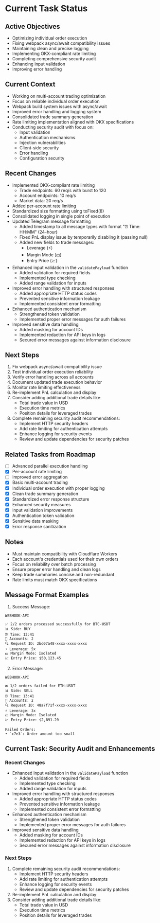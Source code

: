 # Current Task Status

## Active Objectives
- Optimizing individual order execution
- Fixing webpack async/await compatibility issues
- Maintaining clean and precise logging
- Implementing OKX-compliant rate limiting
- Completing comprehensive security audit
- Enhancing input validation
- Improving error handling

## Current Context
- Working on multi-account trading optimization
- Focus on reliable individual order execution
- Webpack build system issues with async/await
- Improved error handling and logging system
- Consolidated trade summary generation
- Rate limiting implementation aligned with OKX specifications
- Conducting security audit with focus on:
  - Input validation
  - Authentication mechanisms
  - Injection vulnerabilities
  - Client-side security
  - Error handling
  - Configuration security

## Recent Changes
- Implemented OKX-compliant rate limiting
  - Trade endpoints: 60 req/s with burst to 120
  - Account endpoints: 10 req/s
  - Market data: 20 req/s
- Added per-account rate limiting
- Standardized size formatting using toFixed(8)
- Consolidated logging in single point of execution
- Updated Telegram message formatting
  - Added timestamp to all message types with format "⏰ Time: HH:MM" (24-hour)
  - Fixed PnL display issue by temporarily disabling it (passing null)
  - Added new fields to trade messages:
    - Leverage (⚡)
    - Margin Mode (💵)
    - Entry Price (📈)
- Enhanced input validation in the `validatePayload` function
  - Added validation for required fields
  - Implemented type checking
  - Added range validation for inputs
- Improved error handling with structured responses
  - Added appropriate HTTP status codes
  - Prevented sensitive information leakage
  - Implemented consistent error formatting
- Enhanced authentication mechanism
  - Strengthened token validation
  - Implemented proper error messages for auth failures
- Improved sensitive data handling
  - Added masking for account IDs
  - Implemented redaction for API keys in logs
  - Secured error messages against information disclosure

## Next Steps
1. Fix webpack async/await compatibility issue
2. Test individual order execution reliability
3. Verify error handling across all accounts
4. Document updated trade execution behavior
5. Monitor rate limiting effectiveness
6. Re-implement PnL calculation and display
7. Consider adding additional trade details like:
   - Total trade value in USD
   - Execution time metrics
   - Position details for leveraged trades
8. Complete remaining security audit recommendations:
   - Implement HTTP security headers
   - Add rate limiting for authentication attempts
   - Enhance logging for security events
   - Review and update dependencies for security patches

## Related Tasks from Roadmap
- [ ] Advanced parallel execution handling
- [x] Per-account rate limiting
- [ ] Improved error aggregation
- [x] Basic multi-account trading
- [x] Individual order execution with proper logging
- [x] Clean trade summary generation
- [x] Standardized error response structure
- [x] Enhanced security measures
- [x] Input validation improvements
- [x] Authentication token validation
- [x] Sensitive data masking
- [x] Error response sanitization

## Notes
- Must maintain compatibility with Cloudflare Workers
- Each account's credentials used for their own orders
- Focus on reliability over batch processing
- Ensure proper error handling and clean logs
- Keep trade summaries concise and non-redundant
- Rate limits must match OKX specifications

## Message Format Examples

1. Success Message:
```
WEBHOOK-API

✅ 2/2 orders processed successfully for BTC-USDT
📊 Side: BUY
⏰ Time: 13:41
👥 Accounts: 2
🔍 Request ID: 2bc07a48-xxxx-xxxx-xxxx
⚡ Leverage: 5x
💵 Margin Mode: Isolated
📈 Entry Price: $50,123.45
```

2. Error Message:
```
WEBHOOK-API

❌ 1/2 orders failed for ETH-USDT
📊 Side: SELL
⏰ Time: 13:41
👥 Accounts: 2
🔍 Request ID: 48a7f71f-xxxx-xxxx-xxxx
⚡ Leverage: 3x
💵 Margin Mode: Isolated
📈 Entry Price: $2,891.20

Failed Orders:
• `c7e3`: Order amount too small
```

## Current Task: Security Audit and Enhancements

### Recent Changes
- Enhanced input validation in the `validatePayload` function
  - Added validation for required fields
  - Implemented type checking
  - Added range validation for inputs
- Improved error handling with structured responses
  - Added appropriate HTTP status codes
  - Prevented sensitive information leakage
  - Implemented consistent error formatting
- Enhanced authentication mechanism
  - Strengthened token validation
  - Implemented proper error messages for auth failures
- Improved sensitive data handling
  - Added masking for account IDs
  - Implemented redaction for API keys in logs
  - Secured error messages against information disclosure

### Next Steps
1. Complete remaining security audit recommendations:
   - Implement HTTP security headers
   - Add rate limiting for authentication attempts
   - Enhance logging for security events
   - Review and update dependencies for security patches
2. Re-implement PnL calculation and display
3. Consider adding additional trade details like:
   - Total trade value in USD
   - Execution time metrics
   - Position details for leveraged trades
